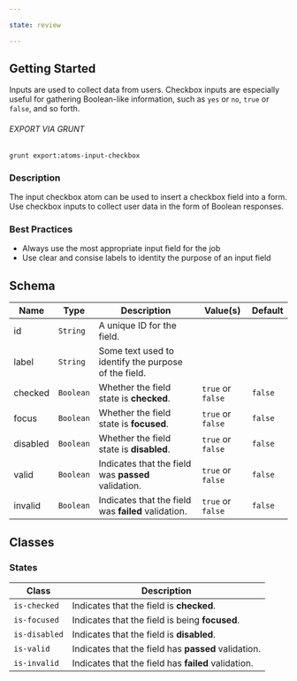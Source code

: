 ```yaml
---

state: review

---
```


## Getting Started

Inputs are used to collect data from users. Checkbox inputs are especially useful for gathering Boolean-like information, such as `yes` or `no`, `true` or `false`, and so forth.

###### EXPORT VIA GRUNT

```
grunt export:atoms-input-checkbox
```


### Description

The input checkbox atom can be used to insert a checkbox field into a form. Use checkbox inputs to collect user data in the form of Boolean responses.


### Best Practices

- Always use the most appropriate input field for the job
- Use clear and consise labels to identity the purpose of an input field


## Schema

| Name        | Type      | Description                                           | Value(s)            | Default   |
|-------------|-----------|-------------------------------------------------------|---------------------|-----------|
| id          | `String`  | A unique ID for the field.                            |                     |           |
| label       | `String`  | Some text used to identify the purpose of the field.  |                     |           |
| checked     | `Boolean` | Whether the field state is **checked**.               | `true` or `false`   | `false`   |
| focus       | `Boolean` | Whether the field state is **focused**.               | `true` or `false`   | `false`   |
| disabled    | `Boolean` | Whether the field state is **disabled**.              | `true` or `false`   | `false`   |
| valid       | `Boolean` | Indicates that the field was **passed** validation.   | `true` or `false`   | `false`   |
| invalid     | `Boolean` | Indicates that the field was **failed** validation.   | `true` or `false`   | `false`   |


## Classes

### States

| Class             | Description                                                           |
|-------------------|-----------------------------------------------------------------------|
| `is-checked`      | Indicates that the field is **checked**.                              |
| `is-focused`      | Indicates that the field is being **focused**.                        |
| `is-disabled`     | Indicates that the field is **disabled**.                             |
| `is-valid`        | Indicates that the field has **passed** validation.                   |
| `is-invalid`      | Indicates that the field has **failed** validation.                   |
